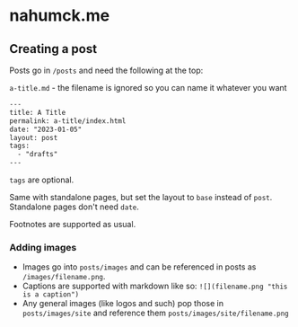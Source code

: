 # nahumck.me

## Creating a post

Posts go in `/posts` and need the following at the top:

`a-title.md` - the filename is ignored so you can name it whatever you want

```txt
---
title: A Title
permalink: a-title/index.html
date: "2023-01-05"
layout: post
tags: 
  - "drafts"
---
```

`tags` are optional.

Same with standalone pages, but set the layout to `base` instead of `post`. Standalone pages don't need `date`.

Footnotes are supported as usual.

### Adding images

- Images go into `posts/images` and can be referenced in posts as `/images/filename.png`.
- Captions are supported with markdown like so: `![](filename.png "this is a caption")`
- Any general images (like logos and such) pop those in `posts/images/site` and reference them `posts/images/site/filename.png`
